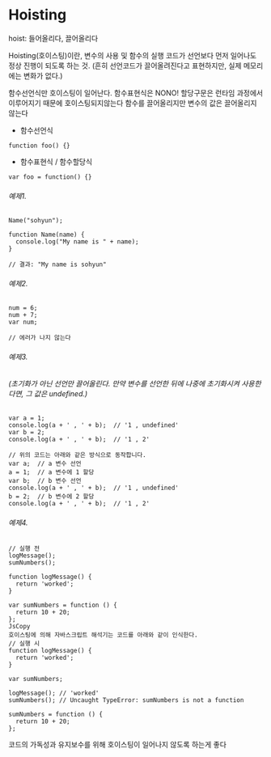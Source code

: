 # Hoisting

hoist: 들어올리다, 끌어올리다

Hoisting(호이스팅)이란, 변수의 사용 및 함수의 실행 코드가 선언보다 먼저 일어나도 정상 진행이 되도록 하는 것.
(흔히 선언코드가 끌어올려진다고 표현하지만, 실제 메모리에는 변화가 없다.)

함수선언식만 호이스팅이 일어난다. 함수표현식은 NONO!
할당구문은 런타임 과정에서 이루어지기 때문에 호이스팅되지않는다
함수를 끌어올리지만 변수의 값은 끌어올리지않는다

* 함수선언식
```
function foo() {}
```
* 함수표현식 / 함수할당식
```
var foo = function() {}
```

###### 예제1.
```
Name("sohyun");

function Name(name) {
  console.log("My name is " + name);
}

// 결과: "My name is sohyun"
```

###### 예제2.
```
num = 6;
num + 7;
var num; 

// 에러가 나지 않는다
```

###### 예제3.
###### (초기화가 아닌 선언만 끌어올린다. 만약 변수를 선언한 뒤에 나중에 초기화시켜 사용한다면, 그 값은 undefined.)
```
var a = 1;
console.log(a + ' , ' + b);  // '1 , undefined'
var b = 2;
console.log(a + ' , ' + b);  // '1 , 2'

// 위의 코드는 아래와 같은 방식으로 동작합니다.
var a;  // a 변수 선언
a = 1;  // a 변수에 1 할당
var b;  // b 변수 선언
console.log(a + ' , ' + b);  // '1 , undefined'
b = 2;  // b 변수에 2 할당
console.log(a + ' , ' + b);  // '1 , 2'
```
###### 예제4.
```
// 실행 전
logMessage();
sumNumbers();

function logMessage() {
  return 'worked';
}

var sumNumbers = function () {
  return 10 + 20;
};
JsCopy
호이스팅에 의해 자바스크립트 해석기는 코드를 아래와 같이 인식한다.
// 실행 시
function logMessage() {
  return 'worked';
}

var sumNumbers;

logMessage(); // 'worked'
sumNumbers(); // Uncaught TypeError: sumNumbers is not a function

sumNumbers = function () {
  return 10 + 20;
};
```

코드의 가독성과 유지보수를 위해 호이스팅이 일어나지 않도록 하는게 좋다



